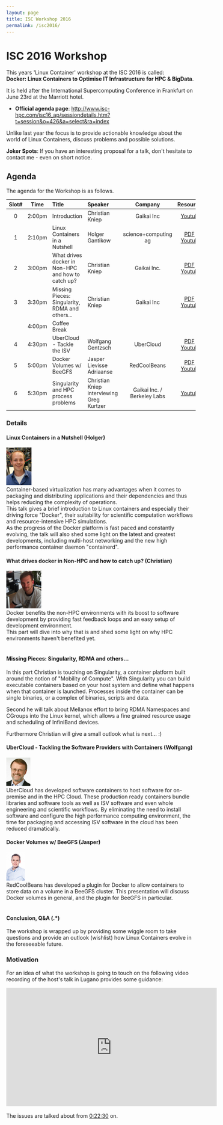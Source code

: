 ```yaml
---
layout: page
title: ISC Workshop 2016
permalink: /isc2016/
---
```


# ISC 2016 Workshop

This years 'Linux Container' workshop at the ISC 2016 is called: <br>
 **Docker: Linux Containers to Optimise IT Infrastructure for HPC & BigData**.
 
It is held after the International Supercomputing Conference in Frankfurt on June 23rd at the Marriott hotel.

- **Official agenda page**: http://www.isc-hpc.com/isc16_ap/sessiondetails.htm?t=session&o=426&a=select&ra=index

Unlike last year the focus is to provide actionable knowledge about the world of Linux Containers, discuss problems and possible solutions.

**Joker Spots**: If you have an interesting proposal for a talk, don't hesitate to contact me - even on short notice.

## Agenda

The agenda for the Workshop is as follows. 

| Slot# |  Time |  Title                                  | Speaker             |  Company | Resources |
|:-------:|:-------:|:---------------------------------- |:--------------------- |:--------------:|:---------:|
| 0 | 2:00pm | Introduction                          | Christian Kniep | Gaikai Inc  | [Youtube](https://www.youtube.com/watch?v=b_pJMhcVg7I&index=1&list=PLfE3_wJGw9KS0Zcl1KEEzziRMT5rYtGXv) |
| 1 | 2:10pm | Linux Containers in a Nutshell | Holger Gantikow | science+computing ag | [PDF](/data/isc2016/0_linux_containers.pdf) / [Youtube](https://www.youtube.com/watch?v=gol0umv5DU0&index=2&list=PLfE3_wJGw9KS0Zcl1KEEzziRMT5rYtGXv) |
| 2 | 3:00pm | What drives docker in Non-HPC and how to catch up? | Christian Kniep | Gaikai Inc. | [PDF](/data/isc2016/2_docker_drivers.pdf) / [Youtube](https://www.youtube.com/watch?v=sFNMh78bxaU&index=3&list=PLfE3_wJGw9KS0Zcl1KEEzziRMT5rYtGXv) |
| 3 | 3:30pm | Missing Pieces: Singularity, RDMA and others... | Christian Kniep | Gaikai Inc | [PDF](/data/isc2016/3_missing_pieces.pdf) / [Youtube](https://www.youtube.com/watch?v=IC74-Zz3J9Q&index=4&list=PLfE3_wJGw9KS0Zcl1KEEzziRMT5rYtGXv) |
|    | 4:00pm | Coffee Break | | |
| 4 | 4:30pm | UberCloud - Tackle the ISV | Wolfgang Gentzsch | UberCloud | [PDF](/data/isc2016/4_ubercloud.pdf) / [Youtube](https://www.youtube.com/watch?v=3qTLl8yJSxY&index=5&list=PLfE3_wJGw9KS0Zcl1KEEzziRMT5rYtGXv) |
| 5 | 5:00pm | Docker Volumes w/ BeeGFS | Jasper Lievisse Adriaanse | RedCoolBeans | [PDF](/data/isc2016/5_docker_volumes.pdf) / [Youtube](https://www.youtube.com/watch?v=pUXzBqmfrdk&list=PLfE3_wJGw9KS0Zcl1KEEzziRMT5rYtGXv&index=6) |
| 6 | 5:30pm | Singularity and HPC process problems | Christian Kniep interviewing Greg Kurtzer | Gaikai Inc. / Berkeley Labs | [Youtube](https://www.youtube.com/watch?v=YGBm_cx2pI0&list=PLfE3_wJGw9KS0Zcl1KEEzziRMT5rYtGXv&index=7) |

### Details

#### Linux Containers in a Nutshell (Holger)
<div id="portrait">
    <img height="100" src="/pics/isc/holger.jpg">
</div>
Container-based virtualization has many advantages when it comes to packaging and distributing applications and their dependencies and thus helps reducing the complexity of operations.<br>
This talk gives a brief introduction to Linux containers and especially their driving force "Docker", their suitability for scientific computation workflows and resource-intensive HPC simulations.<br>
As the progress of the Docker platform is fast paced and constantly evolving, the talk will also shed some light on the latest and greatest developments, including multi-host networking and the new high performance container daemon "containerd".


#### What drives docker in Non-HPC and how to catch up? (Christian)
<div id="portrait">
    <img height="100" src="/pics/Christian.png">
</div>
Docker benefits the non-HPC environments with its boost to software development by providing fast feedback loops and an easy setup of development environment.<br>
This part will dive into why that is and shed some light on why HPC environments haven't benefited yet.
 <br>
 <br>
 
#### Missing Pieces: Singularity, RDMA and others...

In this part Christian is touching on Singularity, a container platform built around the notion of "Mobility of Compute". With Singularity you can build executable containers based on your host system and define what happens when that container is launched. Processes inside the container can be single binaries, or a complex of binaries, scripts and data.

Second he will talk about Mellanox effort to bring RDMA Namespaces and CGroups into the Linux kernel, which allows a fine grained resource usage and scheduling of InfiniBand devices.

Furthermore Christian will give a small outlook what is next... :)

#### UberCloud - Tackling the Software Providers with Containers (Wolfgang)
<div id="portrait">
    <img height="75" src="/pics/isc/wolfgang.jpg">
</div>
UberCloud has developed software containers to host software for on-premise and in the HPC Cloud. These production ready containers bundle libraries and software tools as well as ISV software and even whole engineering and scientific workflows. By eliminating the need to install software and configure the high performance computing environment, the time for packaging and accessing ISV software in the cloud has been reduced dramatically.

#### Docker Volumes w/ BeeGFS (Jasper)
<div id="portrait">
    <img height="75" src="/pics/isc/jasper.jpeg">
</div>
RedCoolBeans has developed a plugin for Docker to allow containers to store data on a volume in a BeeGFS cluster. This presentation will discuss Docker volumes in general, and the plugin for BeeGFS in particular.
 <br>
 <br>


#### Conclusion, Q&A	 (.*)

The workshop is wrapped up by providing some wiggle room to take questions and provide an outlook (wishlist) how Linux Containers evolve in the foreseeable future.

### Motivation

For an idea of what the workshop is going to touch on the following video recording of the host's talk in Lugano provides some guidance:

<iframe width="560" height="315" src="https://www.youtube.com/embed/3gTJj-HuZuo?list=PLfE3_wJGw9KS3PBvqEcDdpiODeDjAs5v8" frameborder="0" allowfullscreen></iframe>

The issues are talked about from [0:22:30](https://youtu.be/3gTJj-HuZuo?list=PLfE3_wJGw9KS3PBvqEcDdpiODeDjAs5v8&t=1350) on.